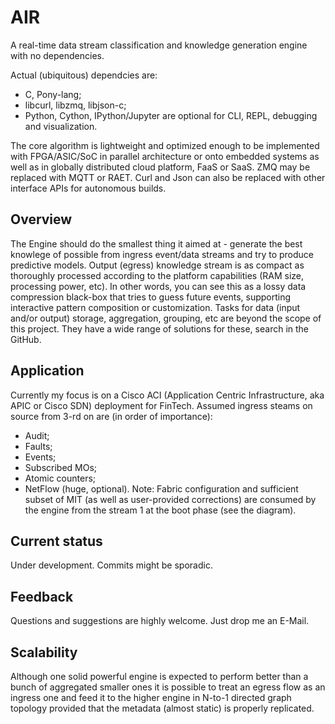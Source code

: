 # AIR
A real-time data stream classification and knowledge generation engine with no dependencies.

Actual (ubiquitous) dependcies are:
- C, Pony-lang;
- libcurl, libzmq, libjson-c;
- Python, Cython, IPython/Jupyter are optional for CLI, REPL, debugging and visualization.

The core algorithm is lightweight and optimized enough to be implemented with FPGA/ASIC/SoC in parallel architecture or onto embedded systems as well as in globally distributed cloud platform, FaaS or SaaS.
ZMQ may be replaced with MQTT or RAET. Curl and Json can also be replaced with other interface APIs for autonomous builds.

## Overview
The Engine should do the smallest thing it aimed at - generate the best knowlege of possible from ingress event/data streams and try to produce predictive models.
Output (egress) knowledge stream is as compact as thoroughly processed according to the platform capabilities (RAM size, processing power, etc). In other words, you can see this as a lossy data compression black-box that tries to guess future events, supporting interactive pattern composition or customization.
Tasks for data (input and/or output) storage, aggregation, grouping, etc are beyond the scope of this project. They have a wide range of solutions for these, search in the GitHub.

## Application
Currently my focus is on a Cisco ACI (Application Centric Infrastructure, aka APIC or Cisco SDN) deployment for FinTech.
Assumed ingress steams on source from 3-rd on are (in order of importance):
- Audit;
- Faults;
- Events;
- Subscribed MOs;
- Atomic counters;
- NetFlow (huge, optional).
Note:
  Fabric configuration and sufficient subset of MIT (as well as user-provided corrections) are consumed by the engine from the stream 1 at the boot phase (see the diagram).

## Current status
Under development.
Commits might be sporadic.

## Feedback
Questions and suggestions are highly welcome. Just drop me an E-Mail.

## Scalability
Although one solid powerful engine is expected to perform better than a bunch of aggregated smaller ones it is possible to treat an egress flow as an ingress one and feed it to the higher engine in N-to-1 directed graph topology provided that the metadata (almost static) is properly replicated.
